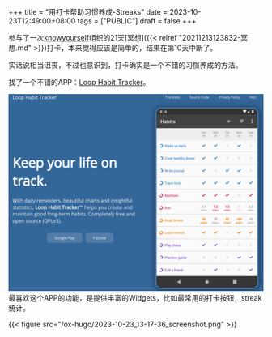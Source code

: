 +++
title = "用打卡帮助习惯养成-Streaks"
date = 2023-10-23T12:49:00+08:00
tags = ["PUBLIC"]
draft = false
+++

参与了一次[knowyourself](https://www.knowyourself.cc/)组织的21天[冥想]({{< relref "20211213123832-冥想.md" >}})打卡，本来觉得应该是简单的，结果在第10天中断了。

实话说相当沮丧，不过也意识到，打卡确实是一个不错的习惯养成的方法。

找了一个不错的APP：[Loop Habit Tracker](https://loophabits.org/)。

![](/ox-hugo/2023-10-23_12-53-00_screenshot.png)
最喜欢这个APP的功能，是提供丰富的Widgets，比如最常用的打卡按钮，streak统计。

{{< figure src="/ox-hugo/2023-10-23_13-17-36_screenshot.png" >}}

<!--more-->
